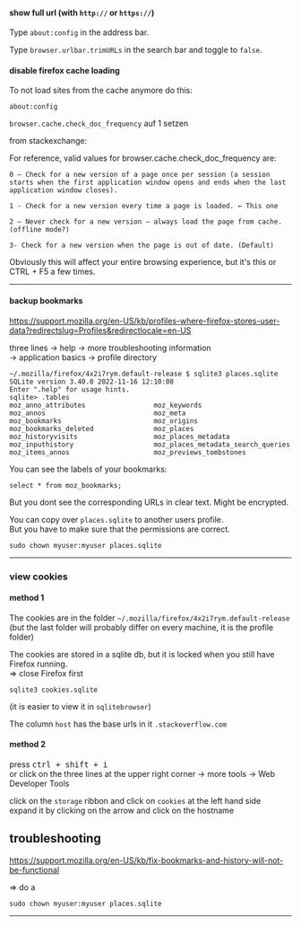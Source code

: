 #### show full url (with `http://` or `https://`)

Type `about:config` in the address bar.

Type `browser.urlbar.trimURLs` in the search bar and toggle to `false`.

#### disable firefox cache loading

To not load sites from the cache anymore do this:

```
about:config
```

`browser.cache.check_doc_frequency` auf 1 setzen

from stackexchange:

For reference, valid values for browser.cache.check_doc_frequency are:

    0 – Check for a new version of a page once per session (a session starts when the first application window opens and ends when the last application window closes).

    1 - Check for a new version every time a page is loaded. ← This one

    2 – Never check for a new version – always load the page from cache. (offline mode?)

    3- Check for a new version when the page is out of date. (Default)

Obviously this will affect your entire browsing experience, but it's this or CTRL + F5 a few times.

***
#### backup bookmarks

https://support.mozilla.org/en-US/kb/profiles-where-firefox-stores-user-data?redirectslug=Profiles&redirectlocale=en-US

three lines -> help -> more troubleshooting information\
-> application basics -> profile directory

```
~/.mozilla/firefox/4x2i7rym.default-release $ sqlite3 places.sqlite
SQLite version 3.40.0 2022-11-16 12:10:08
Enter ".help" for usage hints.
sqlite> .tables
moz_anno_attributes                 moz_keywords                      
moz_annos                           moz_meta                          
moz_bookmarks                       moz_origins                       
moz_bookmarks_deleted               moz_places                        
moz_historyvisits                   moz_places_metadata               
moz_inputhistory                    moz_places_metadata_search_queries
moz_items_annos                     moz_previews_tombstones
```

You can see the labels of your bookmarks:
```
select * from moz_bookmarks;
```
But you dont see the corresponding URLs in clear text. Might be encrypted.

You can copy over `places.sqlite` to another users profile.\
But you have to make sure that the permissions are correct.

```
sudo chown myuser:myuser places.sqlite
```

***

### view cookies
#### method 1
The cookies are in the folder `~/.mozilla/firefox/4x2i7rym.default-release` \
(but the last folder will probably differ on every machine, it is the profile folder)

The cookies are stored in a sqlite db, but it is locked when you still have Firefox running.\
=> close Firefox first

```
sqlite3 cookies.sqlite
```

(it is easier to view it in `sqlitebrowser`)

The column `host` has the base urls in it `.stackoverflow.com`

#### method 2

press <kbd>ctrl + shift + i</kbd> \
or click on the three lines at the upper right corner -> more tools -> Web Developer Tools 

click on the `storage` ribbon and click on `cookies` at the left hand side\
expand it by clicking on the arrow and click on the hostname


## troubleshooting

https://support.mozilla.org/en-US/kb/fix-bookmarks-and-history-will-not-be-functional

=> do a
```
sudo chown myuser:myuser places.sqlite
```

***
